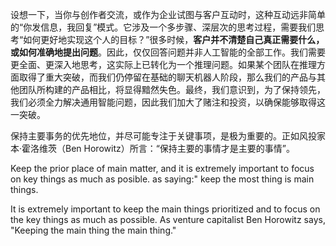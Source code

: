 设想一下，当你与创作者交流，或作为企业试图与客户互动时，这种互动远非简单的“你发信息，我回复”模式。它涉及一个多步骤、深层次的思考过程，需要我们思考“如何更好地实现这个人的目标？”很多时候，**客户并不清楚自己真正需要什么，或如何准确地提出问题**。因此，仅仅回答问题并非人工智能的全部工作。我们需要更全面、更深入地思考，这实际上已转化为一个推理问题。如果某个团队在推理方面取得了重大突破，而我们仍停留在基础的聊天机器人阶段，那么我们的产品与其他团队所构建的产品相比，将显得黯然失色。最终，我们意识到，为了保持领先，我们必须全力解决通用智能问题，因此我们加大了赌注和投资，以确保能够取得这一突破。

保持主要事务的优先地位，并尽可能专注于关键事项，是极为重要的。正如风投家本·霍洛维茨（Ben Horowitz）所言：“保持主要的事情才是主要的事情”。

Keep the prior place of main matter, and  it is extremely important to focus on key things as much as posible. as    saying:" keep the most thing is main things.

It is extremely important to keep the main things prioritized and to focus on the key things as much as possible. As venture capitalist Ben Horowitz says, "Keeping the main thing the main thing."
